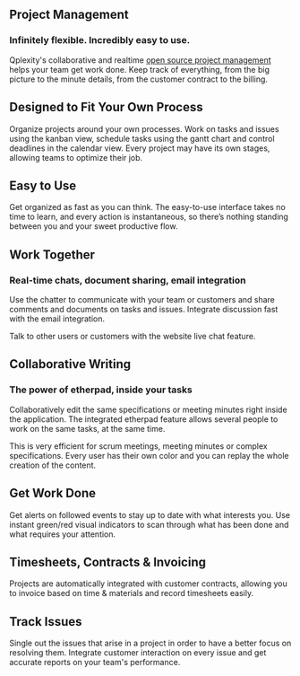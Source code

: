 Project Management
------------------

### Infinitely flexible. Incredibly easy to use.


Qplexity's collaborative and realtime <a href="https://www.Qplexity.com/app/project">open source project management</a>
helps your team get work done. Keep track of everything, from the big picture
to the minute details, from the customer contract to the billing.

Designed to Fit Your Own Process
--------------------------------

Organize projects around your own processes. Work on tasks and issues using the
kanban view, schedule tasks using the gantt chart and control deadlines in the
calendar view. Every project may have its own stages, allowing teams to
optimize their job.

Easy to Use
-----------

Get organized as fast as you can think. The easy-to-use interface takes no time
to learn, and every action is instantaneous, so there’s nothing standing
between you and your sweet productive flow.

Work Together
-------------

### Real-time chats, document sharing, email integration

Use the chatter to communicate with your team or customers and share comments
and documents on tasks and issues. Integrate discussion fast with the email
integration.

Talk to other users or customers with the website live chat feature.

Collaborative Writing
---------------------

### The power of etherpad, inside your tasks

Collaboratively edit the same specifications or meeting minutes right inside
the application. The integrated etherpad feature allows several people to
work on the same tasks, at the same time.

This is very efficient for scrum meetings, meeting minutes or complex
specifications. Every user has their own color and you can replay the whole
creation of the content.

Get Work Done
-------------

Get alerts on followed events to stay up to date with what interests you. Use
instant green/red visual indicators to scan through what has been done and what
requires your attention.

Timesheets, Contracts & Invoicing
---------------------------------

Projects are automatically integrated with customer contracts, allowing you to
invoice based on time & materials and record timesheets easily.

Track Issues
------------

Single out the issues that arise in a project in order to have a better focus
on resolving them. Integrate customer interaction on every issue and get
accurate reports on your team's performance.

